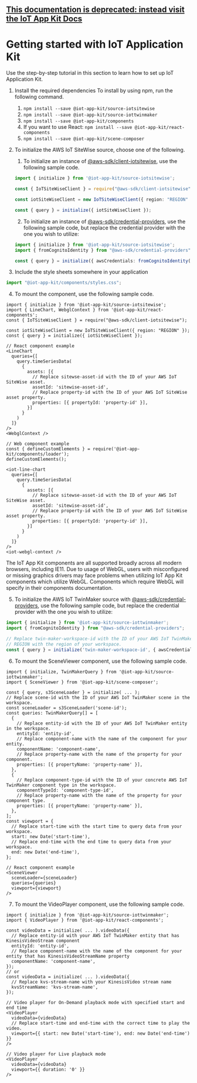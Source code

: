 ## [This documentation is deprecated: instead visit the IoT App Kit Docs](https://awslabs.github.io/iot-app-kit/)

# Getting started with IoT Application Kit 

Use the step-by-step tutorial in this section to learn how to set up IoT Application Kit. 

1. Install the required dependencies
    To install by using npm, run the following command.
    1. `npm install --save @iot-app-kit/source-iotsitewise`
    1. `npm install --save @iot-app-kit/source-iottwinmaker`
    1. `npm install --save @iot-app-kit/components`
    1.  If you want to use React: `npm install --save @iot-app-kit/react-components`
    1. `npm install --save @iot-app-kit/scene-composer`
2. To initialize the AWS IoT SiteWise source, choose one of the following. 
    1. To initialize an instance of [@aws-sdk/client-iotsitewise](https://docs.aws.amazon.com/AWSJavaScriptSDK/v3/latest/clients/client-iotsitewise/index.html), use the following sample code.

    ```ts
    import { initialize } from '@iot-app-kit/source-iotsitewise';

    const { IoTSiteWiseClient } = require("@aws-sdk/client-iotsitewise");

    const iotSiteWiseClient = new IoTSiteWiseClient({ region: "REGION" });

    const { query } = initialize({ iotSiteWiseClient });
    ```

    2. To initialize an instance of [@aws-sdk/credential-providers](https://www.npmjs.com/package/@aws-sdk/credential-providers), use the following sample code, but replace the credential provider with the one you wish to utilize: 

    ```ts
    import { initialize } from '@iot-app-kit/source-iotsitewise';
    import { fromCognitoIdentity } from "@aws-sdk/credential-providers";

    const { query } = initialize({ awsCredentials: fromCognitoIdentity(...) });
    ```

3. Include the style sheets somewhere in your application

```ts
import "@iot-app-kit/components/styles.css";
```

4. To mount the component, use the following sample code. 

```tsx
import { initialize } from '@iot-app-kit/source-iotsitewise';
import { LineChart, WebglContext } from '@iot-app-kit/react-components';
const { IoTSiteWiseClient } = require("@aws-sdk/client-iotsitewise");

const iotSiteWiseClient = new IoTSiteWiseClient({ region: "REGION" });
const { query } = initialize({ iotSiteWiseClient });

// React component example
<LineChart
  queries={[
    query.timeSeriesData(
      {
        assets: [{
          // Replace sitewse-asset-id with the ID of your AWS IoT SiteWise asset. 
          assetId: 'sitewise-asset-id',
          // Replace property-id with the ID of your AWS IoT SiteWise asset property. 
          properties: [{ propertyId: 'property-id' }],
        }]
      }
    )
  ]}
/>
<WebglContext />

// Web component example
const { defineCustomElements } = require('@iot-app-kit/components/loader');
defineCustomElements();

<iot-line-chart
  queries={[
    query.timeSeriesData(
      {
        assets: [{
          // Replace sitewse-asset-id with the ID of your AWS IoT SiteWise asset. 
          assetId: 'sitewise-asset-id',
          // Replace property-id with the ID of your AWS IoT SiteWise asset property. 
          properties: [{ propertyId: 'property-id' }],
        }]
      }
    )
  ]}
/>
<iot-webgl-context />
```
The IoT App Kit components are all supported broadly across all modern browsers, including IE11. Due to usage of WebGL, users with misconfigured or missing graphics drivers may face problems when utilizing IoT App Kit components which utilize WebGL. Components which require WebGL will specify in their components documentation.


5. To initialize the AWS IoT TwinMaker source with [@aws-sdk/credential-providers](https://www.npmjs.com/package/@aws-sdk/credential-providers), use the following sample code, but replace the credential provider with the one you wish to utilize: 

```ts
import { initialize } from '@iot-app-kit/source-iottwinmaker';
import { fromCognitoIdentity } from "@aws-sdk/credential-providers";

// Replace twin-maker-workspace-id with the ID of your AWS IoT TwinMaker workspace, and replace
// REGION with the region of your workspace.
const { query } = initialize('twin-maker-workspace-id', { awsCredentials: fromCognitoIdentity(...), awsRegion: 'REGION' });
```

6. To mount the SceneViewer component, use the following sample code. 

```tsx
import { initialize, TwinMakerQuery } from '@iot-app-kit/source-iottwinmaker';
import { SceneViewer } from '@iot-app-kit/scene-composer';

const { query, s3SceneLoader } = initialize( ... );
// Replace scene-id with the ID of your AWS IoT TwinMaker scene in the workspace.
const sceneLoader = s3SceneLoader('scene-id');
const queries: TwinMakerQuery[] = [
  {
    // Replace entity-id with the ID of your AWS IoT TwinMaker entity in the workspace.
    entityId: 'entity-id',
    // Replace component-name with the name of the component for your entity.
    componentName: 'component-name',
    // Replace property-name with the name of the property for your component.
    properties: [{ propertyName: 'property-name' }],
  },
  {
    // Replace component-type-id with the ID of your concrete AWS IoT TwinMaker component type in the workspace.
    componentTypeId: 'component-type-id',
    // Replace property-name with the name of the property for your component type.
    properties: [{ propertyName: 'property-name' }],
  },
];
const viewport = {
  // Replace start-time with the start time to query data from your workspace.
  start: new Date('start-time'),
  // Replace end-time with the end time to query data from your workspace.
  end: new Date('end-time'),
};

// React component example
<SceneViewer 
  sceneLoader={sceneLoader}
  queries={queries}
  viewport={viewport}
/>
```

7. To mount the VideoPlayer component, use the following sample code. 
```tsx
import { initialize } from '@iot-app-kit/source-iottwinmaker';
import { VideoPlayer } from '@iot-app-kit/react-components';

const videoData = initialize( ... ).videoData({
  // Replace entity-id with your AWS IoT TwinMaker entity that has KinesisVideoStream component
  entityId: 'entity-id',
  // Replace component-name with the name of the component for your entity that has KinesisVideoStreamName property
  componentName: 'component-name',
});
// or
const videoData = initialize( ... ).videoData({
  // Replace kvs-stream-name with your KinesisVideo stream name
  kvsStreamName: 'kvs-stream-name',
});

// Video player for On-Demand playback mode with specified start and end time
<VideoPlayer
  videoData={videoData}
  // Replace start-time and end-time with the correct time to play the video.
  viewport={{ start: new Date('start-time'), end: new Date('end-time') }}
/>

// Video player for Live playback mode
<VideoPlayer
  videoData={videoData}
  viewport={{ duration: '0' }}
/>
```
